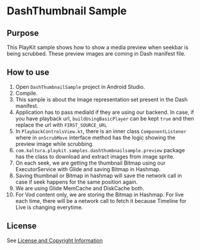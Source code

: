 # DashThumbnail Sample

## Purpose

This PlayKit sample shows how to show a media preview when seekbar is being scrubbed.
These preview images are coming in Dash manifest file.

## How to use

1. Open `DashThumbnailSample` project in Android Studio.
2. Compile.
3. This sample is about the Image representation set present in the Dash manifest.
4. Application has to pass mediaId if they are using our backend. In case, if you have playback url, `buildUsingBasicPlayer` can be kept `true` and then replace the url with `FIRST_SOURCE_URL`
5. In `PlaybackControlsView.kt`, there is an inner class `ComponentListener` where in `onScrubMove` interface method has the logic showing the preview image while scrubbing.
6. `com.kaltura.playkit.samples.dashthumbnailsample.preview` package has the class to download and extract images from image sprite.
7. On each seek, we are getting the thumbnail Bitmap using our ExecutorService with Glide and saving Bitmap in Hashmap.
8. Saving thumbnail or Bitmap in hashmap will save the network call in case if seek happens for the same position again.
9. We are using Glide MemCache and DiskCache both.
10. For Vod content only, we are storing the Bitmap in Hashmap. For live each time, there will be a network call to fetch it because Timeline for Live is changing everytime.


## License

See [License and Copyright Information](https://github.com/kaltura/kaltura-player-android-samples#license-and-copyright-information)
